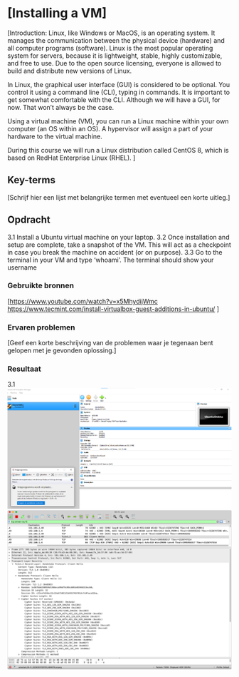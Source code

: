 # [Installing a VM]
[Introduction:
Linux, like Windows or MacOS, is an operating system. It manages the communication between the physical device (hardware) and all computer programs (software).
Linux is the most popular operating system for servers, because it is lightweight, stable, highly customizable, and free to use. Due to the open source licensing, everyone is allowed to build and distribute new versions of Linux.

In Linux, the graphical user interface (GUI) is considered to be optional. You control it using a command line (CLI), typing in commands. It is important to get somewhat comfortable with the CLI. Although we will have a GUI, for now. That won’t always be the case.

Using a virtual machine (VM), you can run a Linux machine within your own computer (an OS within an OS). A hypervisor will assign a part of your hardware to the virtual machine.

During this course we will run a Linux distribution called CentOS 8, which is based on RedHat Enterprise Linux (RHEL).
]

## Key-terms
[Schrijf hier een lijst met belangrijke termen met eventueel een korte uitleg.]

## Opdracht

3.1 Install a Ubuntu virtual machine on your laptop.
3.2 Once installation and setup are complete, take a snapshot of the VM. This will act as a  checkpoint in case you break the machine on accident (or on purpose).
3.3 Go to the terminal in your VM and type ‘whoami’. The terminal should show your username

### Gebruikte bronnen
[https://www.youtube.com/watch?v=x5MhydijWmc 
https://www.tecmint.com/install-virtualbox-guest-additions-in-ubuntu/ ]

### Ervaren problemen
[Geef een korte beschrijving van de problemen waar je tegenaan bent gelopen met je gevonden oplossing.]

### Resultaat

3.1 
![UbuntuinLaptop](/00_includes/LNX01/Nieuwemap/UbuntuinLaptop.png)
![ClientHello](/00_includes/Cloud/ClientHelloMessage.png)

